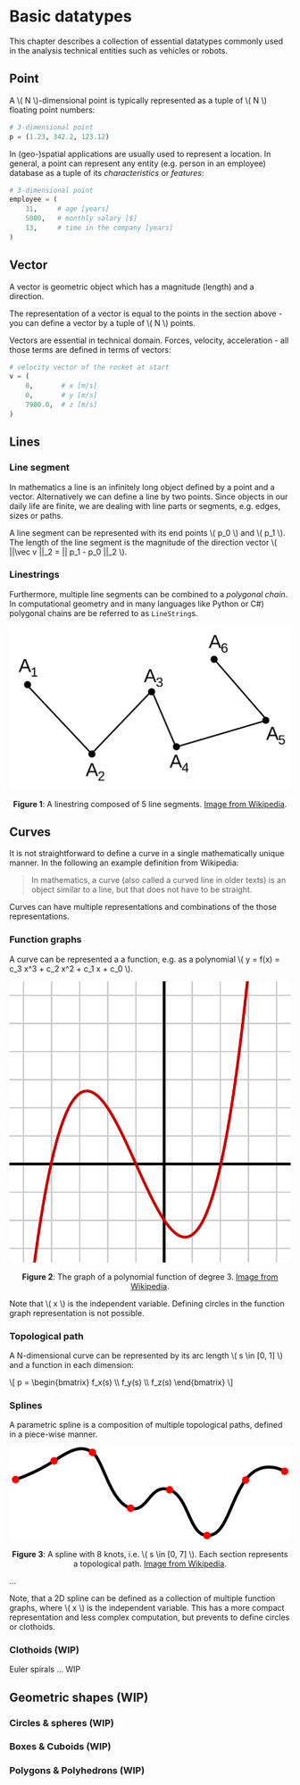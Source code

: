 # Basic datatypes

This chapter describes a collection of essential datatypes commonly used in the analysis technical
entities such as vehicles or robots.

## Point

A \\( N \\)-dimensional point is typically represented as a tuple of \\( N \\) floating point numbers:

```python
# 3-dimensional point
p = (1.23, 342.2, 123.12)
```

In (geo-)spatial applications are usually used to represent a location. In general, a point can represent
any entity (e.g. person in an employee) database as a tuple of its *characteristics* or *features*:

```python
# 3-dimensional point
employee = (
    31,     # age [years]
    5000,   # monthly salary [$]
    13,     # time in the company [years]
)
```

## Vector

A vector is geometric object which has a magnitude (length) and a direction.

The representation of a vector is equal to the points in the section above - you
can define a vector by a tuple of \\( N \\) points.

Vectors are essential in technical domain. Forces, velocity, acceleration - all those terms are defined in terms of vectors:

```python
# velocity vector of the rocket at start
v = (
    0,       # x [m/s]
    0,       # y [m/s]
    7900.0,  # z [m/s]
)
```

## Lines

### Line segment

In mathematics a line is an infinitely long object defined by a point and a vector. Alternatively we can
define a line by two points. Since objects in our daily life are finite,
we are dealing with line parts or segments, e.g. edges, sizes or paths.

A line segment can be represented with its end points \\( p_0 \\) and \\( p_1 \\). The length
of the line segment is the magnitude of the direction vector \\( ||\vec v ||_2 = || p_1 - p_0 ||_2 \\).

### Linestrings

Furthermore, multiple line segments can be combined to a *polygonal chain*. In computational geometry 
and in many languages like Python or C#) polygonal chains are be referred to as  `LineString`s.

<p align="center">
  <img src="linestring-wiki.png" />
</p>

<figcaption><center>

**Figure 1**: A linestring composed of 5 line segments. [Image from Wikipedia](https://en.wikipedia.org/wiki/Polygonal_chain#/media/File:Chainline.svg).

</center></figcaption>

## Curves

It is not straightforward to define a curve in a single mathematically unique manner. In the following an example
definition from Wikipedia:

> In mathematics, a curve (also called a curved line in older texts) is an object similar to a line, but that does not have to be straight.

Curves can have multiple representations and combinations of the those representations.

### Function graphs

A curve can be represented a a function, e.g. as a polynomial \\( y = f(x) = c_3 x^3 + c_2 x^2 + c_1 x + c_0 \\).

<p align="center">
  <img src="polynomial-deg3.svg" />
</p>

<figcaption><center>

**Figure 2**: The graph of a polynomial function of degree 3. [Image from Wikipedia](https://en.wikipedia.org/wiki/Polynomial#/media/File:Polynomialdeg3.svg).

</center></figcaption>

Note that \\( x \\) is the independent variable. Defining circles in the function graph representation is not possible.

### Topological path

A N-dimensional curve can be represented by its arc length \\( s \in [0, 1] \\) and a function in each dimension:

\\[
    p = \begin{bmatrix}
    f_x(s) \\\\
    f_y(s) \\\\
    f_z(s)
    \end{bmatrix}
\\]

### Splines

A parametric spline is a composition of multiple topological paths, defined in a piece-wise manner.

<p align="center">
  <img src="spline_interpolation.png" />
</p>

<figcaption><center>

**Figure 3**: A spline with 8 knots, i.e. \\( s \in [0, 7] \\). Each section represents a topological path. [Image from Wikipedia](https://de.wikipedia.org/wiki/Datei:Spline_interpolation.svg).

</center></figcaption>

 ...

Note, that a 2D spline can be defined as a collection of multiple function graphs, where \\( x \\) is the independent variable.
This has a more compact representation and less complex computation, but prevents to define circles or clothoids.

### Clothoids (WIP)

Euler spirals ... WIP


## Geometric shapes (WIP)

### Circles & spheres (WIP)

### Boxes & Cuboids (WIP)

### Polygons & Polyhedrons (WIP)


